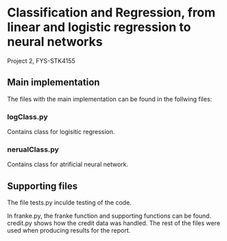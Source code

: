 # Classification and Regression, from linear and logistic regression to neural networks 

Project 2, FYS-STK4155

## Main implementation

The files with the main implementation can be found in the follwing files:

### logClass.py
Contains class for logisitic regression.

### nerualClass.py
Contains class for atrificial neural network.

## Supporting files 

The file tests.py inculde testing of the code. 

In franke.py, the franke function and supporting functions can be found. credit.py shows how the credit data was handled. The rest of the files were used when producing results for the report.